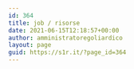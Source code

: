 ```yaml
---
id: 364
title: job / risorse
date: 2021-06-15T12:18:57+00:00
author: amministratoregoliardico
layout: page
guid: https://s1r.it/?page_id=364
---
```

